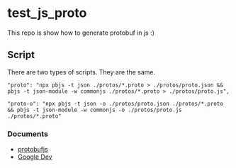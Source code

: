 # test_js_proto
This repo is show how to generate protobuf in js :)

## Script
There are two types of scripts. They are the same.
```
"proto": "npx pbjs -t json ./protos/*.proto > ./protos/proto.json && pbjs -t json-module -w commonjs ./protos/*.proto > ./protos/proto.js",

"proto-o": "npx pbjs -t json -o ./protos/proto.json ./protos/*.proto && pbjs -t json-module -w commonjs -o ./protos/proto.js ./protos/*.proto"
```

### Documents
- [protobufjs](https://www.npmjs.com/package/protobufjs)
- [Google Dev](https://developers.google.com/protocol-buffers)